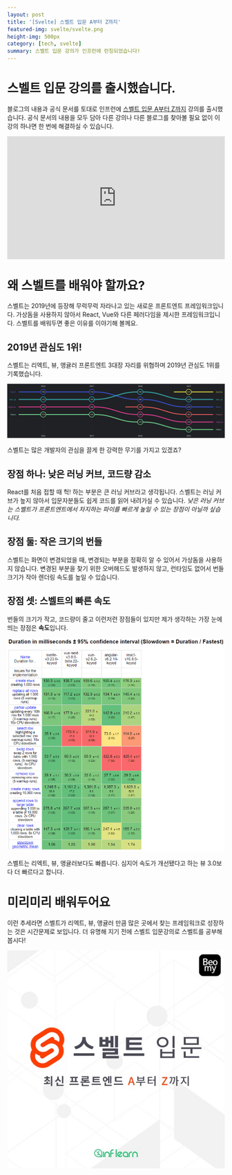 ```yaml
---
layout: post
title: '[Svelte] 스벨트 입문 A부터 Z까지'
featured-img: svelte/svelte.png
height-img: 500px
category: [tech, svelte]
summary: 스벨트 입문 강의가 인프런에 런칭되었습니다!
---
```


# 스벨트 입문 강의를 출시했습니다.
블로그의 내용과 공식 문서를 토대로 인프런에 [스벨트 입문 A부터 Z까지](https://www.inflearn.com/course/스벨트-입문?inst=77d01d70) 강의를 출시했습니다. 공식 문서의 내용을 모두 담아 다른 강의나 다른 블로그를 찾아볼 필요 없이 이 강의 하나면 한 번에 해결하실 수 있습니다.

<div style="padding-top: 56.25%; position: relative;">
  <iframe frameborder="0" allowfullscreen="true" src="https://www.youtube.com/embed/20ihgYRe1fE?showinfo=0" data-tour-cover-tag="covered" style="position: absolute; top: 0; left: 0; width: 100%; height: 100%;"></iframe>
</div>

# 왜 스벨트를 배워야 할까요?
스벨트는 2019년에 등장해 무럭무럭 자라나고 있는 새로운 프론트엔트 프레임워크입니다. 가상돔을 사용하지 않아서 React, Vue와 다른 페러다임을 제시한 프레임워크입니다. 스벨트를 배워두면 좋은 이유를 이야기해 볼께요.

## 2019년 관심도 1위!
스벨트는 리엑트, 뷰, 앵귤러 프론트엔트 3대장 자리를 위협하며 2019년 관심도 1위를 기록했습니다.

[![스벨트 트랜드](/assets/img/posts/inflearn/svelte_trend.png)](https://2019.stateofjs.com/ko/front-end-frameworks/)

스벨트는 많은 개발자의 관심을 끌게 한 강력한 무기를 가지고 있겠죠?

## 장점 하나: 낮은 러닝 커브, 코드량 감소
React를 처음 접할 때 헉! 하는 부분은 큰 러닝 커브라고 생각됩니다. 스벨트는 러닝 커브가 높지 않아서 입문자분들도 쉽게 코드를 읽어 내려가실 수 있습니다. *낮은 러닝 커브는 스벨트가 프론트엔트에서 차지하는 파이를 빠르게 높일 수 있는 장점이 아닐까 싶습니다.*

## 장점 둘: 작은 크기의 번들
스벨트는 화면이 변경되었을 때, 변경되는 부분을 정확히 알 수 있어서 가상돔을 사용하지 않습니다. 변경된 부분을 찾기 위한 오버헤드도 발생하지 않고, 런타임도 없어서 번들 크기가 작아 렌더링 속도를 높일 수 있습니다.

## 장점 셋: 스벨트의 빠른 속도
번들의 크기가 작고, 코드량이 줄고 이런저런 장점들이 있지만 제가 생각하는 가장 눈에 띄는 장점은 **속도**입니다.

[![스벨트 속도](/assets/img/posts/inflearn/svelte_speed.png)](https://krausest.github.io/js-framework-benchmark/current.html)

스벨트는 리엑트, 뷰, 앵귤러보다도 빠릅니다. 심지어 속도가 개선됐다고 하는 뷰 3.0보다 더 빠르다고 합니다.

# 미리미리 배워두어요
이런 추세라면 스벨트가 리엑트, 뷰, 앵귤러 만큼 많은 곳에서 찾는 프레임워크로 성장하는 것은 시간문제로 보입니다. 더 유명해 지기 전에 스벨트 입문강의로 스벨트를 공부해봅시다!

[![스벨트 입문 A부터 Z까지](/assets/img/posts/inflearn/svelte_banner_big.jpeg)](https://www.inflearn.com/course/스벨트-입문?inst=77d01d70)
